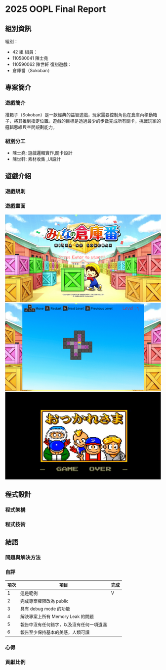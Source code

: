 # 2025 OOPL Final Report

## 組別資訊

組別：
- 42 組
組員：
- 110580041 陳士堯
- 110590062 陳世軒
復刻遊戲： 
- 倉庫番（Sokoban）

## 專案簡介

### 遊戲簡介
推箱子（Sokoban）是一款經典的益智遊戲，玩家需要控制角色在倉庫內移動箱子，將其推到指定位置。遊戲的目標是透過最少的步數完成所有關卡，挑戰玩家的邏輯思維與空間規劃能力。
### 組別分工
- 陳士堯: 遊戲邏輯實作,關卡設計
- 陳世軒: 素材收集 ,UI設計

## 遊戲介紹

### 遊戲規則
### 遊戲畫面
 ![遊戲畫面截圖1](遊戲畫面_1.png)
 ![遊戲畫面截圖2](遊戲畫面_2.png)
 ![遊戲畫面截圖3](遊戲畫面_3.png)
## 程式設計

### 程式架構
### 程式技術

## 結語

### 問題與解決方法
### 自評

| 項次 | 項目                   | 完成 |
|------|------------------------|-------|
| 1    | 這是範例 |  V  |
| 2    | 完成專案權限改為 public |    |
| 3    | 具有 debug mode 的功能  |    |
| 4    | 解決專案上所有 Memory Leak 的問題  |    |
| 5    | 報告中沒有任何錯字，以及沒有任何一項遺漏  |    |
| 6    | 報告至少保持基本的美感，人類可讀  |    |

### 心得
### 貢獻比例
